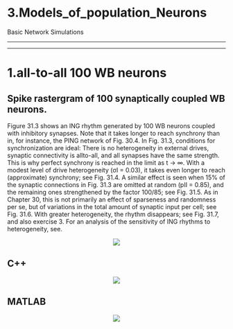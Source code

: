 # 3.Models_of_population_Neurons
Basic Network Simulations

__________________________________________________________________
--------------------------------------------------------------

# 1.all-to-all 100 WB neurons
## Spike rastergram of 100 synaptically coupled WB neurons.

Figure 31.3 shows an ING rhythm generated by 100 WB neurons coupled with inhibitory synapses. Note that it takes longer to reach synchrony than in, for instance, the PING network of Fig. 30.4. In Fig. 31.3, conditions for synchronization are ideal: There is no heterogeneity in external drives, synaptic connectivity is allto-all, and all synapses have the same strength. This is why perfect synchrony is reached in the limit as t → ∞. With a modest level of drive heterogeneity (σI = 0.03), it takes even longer to reach (approximate) synchrony; see Fig. 31.4. A similar effect is seen when 15% of the synaptic connections in Fig. 31.3 are omitted at random (pII = 0.85), and the remaining ones strengthened by the factor 100/85; see Fig. 31.5. As in Chapter 30, this is not primarily an effect of sparseness and randomness per se, but of variations in the total amount of synaptic input per cell; see Fig. 31.6. With greater heterogeneity, the rhythm disappears; see Fig. 31.7, and also exercise 3. For an analysis of the sensitivity of ING rhythms to heterogeneity, see.

<p align="center">
 <img src="https://github.com/aliseif321/3.Models_of_population_Neurons/blob/main/1.____(WB)____all-to-all/Book/Untitled.png?raw=true" >
 </p>
 
 ## C++
 
 <p align="center">
 <img src="https://github.com/aliseif321/3.Models_of_population_Neurons/blob/main/1.____(WB)____all-to-all/C++/Picture/Untitled.png?raw=true" >
 </p>


 ## MATLAB
 
  <p align="center">
 <img src="https://github.com/aliseif321/3.Models_of_population_Neurons/blob/main/1.____(WB)____all-to-all/MATLAB/Picture/Untitled.png?raw=true" >
 </p>
